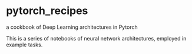 # pytorch_recipes
a cookbook of Deep Learning architectures in Pytorch



This is a series of notebooks of neural network architectures, employed in example tasks.
